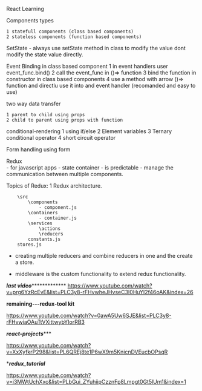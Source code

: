 React Learning

Components types 

    1 statefull components (class based components)
    2 stateless components (function based components)

SetState
    - always use setState method in class to modify the value dont modify the state value directly.

Event Binding in class based component
    1 in event handlers user event_func.bind()
    2 call the event_func in ()=> function
    3 bind the function in constructor in class based components
    4 use a method with arrow ()=> function and directlu use it into and event handler (recomanded and easy to use)

two way data transfer

    1 parent to child using props
    2 child to parent using props with function


conditional-rendering
    1 using if/else
    2 Element variables
    3 Ternary conditional operator
    4 short circuit operator 


Form handling using form


Redux  
    - for javascript apps
    - state container
    - is predictable
    - manage the communication between multiple components.

Topics of Redux:
    1 Redux architecture.

        \src
            \components
                - component.js
            \containers
                - container.js
            \services
                \actions
                \reducers
            constants.js
        stores.js
- creating multiple reducers and combine reducers in one and the create a store.

- middleware is the custom functionality to extend redux functionality.


***************last video****************************
https://www.youtube.com/watch?v=prg6YzRcEvE&list=PLC3y8-rFHvwheJHvseC3I0HuYI2f46oAK&index=26


**********************remaining---redux-tool kit**********************


https://www.youtube.com/watch?v=0awA5Uw6SJE&list=PLC3y8-rFHvwiaOAuTtVXittwybYIorRB3
    

*****************react-projects********************

https://www.youtube.com/watch?v=XxXyfkrP298&list=PL6QREj8te1P6wX9m5KnicnDVEucbOPsqR


********************redux_tutorial*******************

https://www.youtube.com/watch?v=i3MWtUchXxc&list=PLbGui_ZYuhiipCzznFp8Lmpgt0Gt5lUm1&index=1